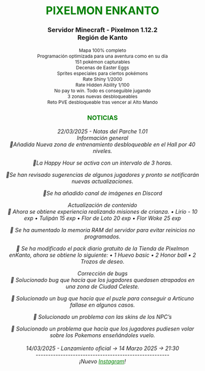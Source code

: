 
<div style="color: green; text-align: center;"><h1>PIXELMON ENKANTO</h1></div>
<div style="text-align: center;"><h3>Servidor Minecraft - Pixelmon 1.12.2<br> Región de Kanto</h3></div>
<div style="text-align: center; font-size: 12px;">
Mapa 100% completo<br>
Programación optimizada para una aventura como en su día<br>
151 pokémon capturables<br>
Decenas de Easter Eggs<br>
Sprites especiales para ciertos pokémons<br>
Rate Shiny 1/2000<br>
Rate Hidden Ability 1/100<br>
No pay to win. Todo es conseguible jugando<br>
3 zonas nuevas desbloqueables<br>
Reto PVE desbloqueable tras vencer al Alto Mando<br>
</div>

<div style="color: green; text-align: center;"><h3>NOTICIAS</h3></div>
<div style="text-align: center;"><em>22/03/2025 - Notas del Parche 1.01<br>
Información general<br>
🔹Añadida Nueva zona de entrenamiento desbloqueable en el Hall por 40 niveles.

🔹La Happy Hour se activa con un intervalo de 3 horas.

🔹Se han revisado sugerencias de algunos jugadores y pronto se notificarán nuevas actualizaciones. 

🔹Se ha añadido canal de imágenes en Discord

Actualización de contenido<br>
🔹 Ahora se obtiene experiencia realizando misiones de crianza.
            •   Lirio - 10 exp
            •   Tulipán 15 exp
            •   Flor de Loto 20 exp
            •   Flor Woke 25 exp

🔹 Se ha aumentado la memoria RAM del servidor para evitar reinicios no programados.

🔹 Se ha modificado el pack diario gratuito de la Tienda de Pixelmon enKanto, ahora se obtiene lo siguiente:
            •   1 Huevo basic
            •   2 Honor ball
            •   2 Trozos de deseo.

Corrección de bugs<br>
🔹 Solucionado bug que hacía que los jugadores quedasen atrapados en una zona de Ciudad Celeste.

🔹 Solucionado un bug que hacía que el puzle para conseguir a Articuno fallase en algunos casos.

🔹 Solucionado un problema con las skins de los NPC’s

🔹 Solucionado un problema que hacía que los jugadores pudiesen volar sobre los Pokemons enseñándoles vuelo. <br><br>
<em>14/03/2025 - Lanzamiento oficial -> 14 Marzo 2025 -> 21:30<br>
------------------------------------------------------<br>
¡Nuevo <a style="color: green;" href="https://www.instagram.com/pixelmonenkanto">Instagram</a>!</em>
</div>
